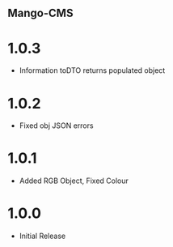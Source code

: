 ## Mango-CMS

# 1.0.3

* Information toDTO returns populated object

# 1.0.2

* Fixed obj JSON errors

# 1.0.1

* Added RGB Object, Fixed Colour

# 1.0.0

* Initial Release